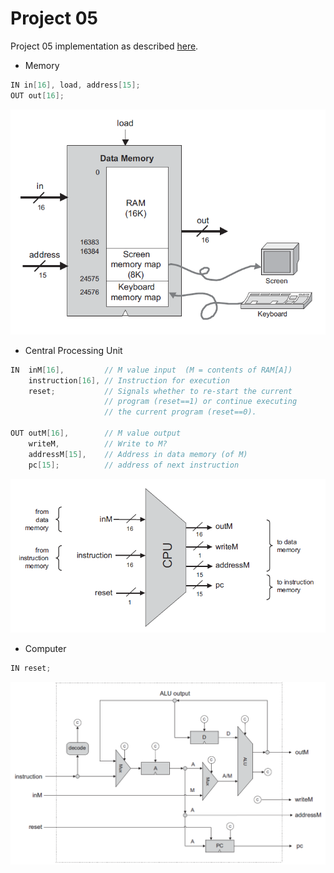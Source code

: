# Project 05

Project 05 implementation as described [here](//nand2tetris.org/05.php).

- Memory

```c++
IN in[16], load, address[15];
OUT out[16];
```

![Memory](img/memory.png)

- Central Processing Unit

```c++
IN  inM[16],         // M value input  (M = contents of RAM[A])
    instruction[16], // Instruction for execution
    reset;           // Signals whether to re-start the current
                     // program (reset==1) or continue executing
                     // the current program (reset==0).

OUT outM[16],        // M value output
    writeM,          // Write to M? 
    addressM[15],    // Address in data memory (of M)
    pc[15];          // address of next instruction
```

![Central Processing Unit](img/cpu.png)

- Computer

```c++
IN reset;
```

![Computer](img/computer.png)
